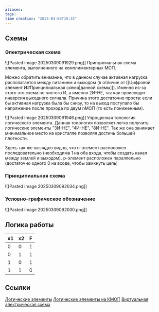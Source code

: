 ```yaml
---
aliases: 
tags: 
time creation: "2025-03-08T19:35"
---
```

## Схемы
### Электрическая схема

![[Pasted image 20250309091929.png]]
Принципиальная схема элемента, выполненного на комплиментарных МОП.

Можно обратить внимание, что в данном случае активная нагрузка располагается между питанием и выходом (в отличие от [[Цифровой элемент И#Принципиальная схема|данной схемы]]). Именно из-за этого это схема не чистого И, а именно 2И-НЕ, так как происходит инверсия выходного сигнала. Причина этого достаточно проста: если бы активная нагрузка была бы снизу, то на выход поступало бы напряжение после прохода по двум nМОП (то есть пониженным).

![[Pasted image 20250309091946.png]]
Упрощенная топология логического элемента. Данная топология позволяет легко получить логические элементы "3И-НЕ", "4И-НЕ", "8И-НЕ". Так же она занимает минимальное место на кристалле позволяя достичь большей плотности.

Здесь так же наглядно видно, что n-элемент расположен последовательно (необходима 1 на оба входа, чтобы создать канал между землей и выходом). p-элемент расположен параллельно (достаточно одного 0 на входе, чтобы замкнуть цепь)
### Принципиальная схема

![[Pasted image 20250309092034.png]]
### Условно-графическое обозначение

![[Pasted image 20250309092000.png]]
## Логика работы
| x1  | x2  | F   |
| --- | --- | --- |
| 0   | 0   | 1   |
| 0   | 1   | 1   |
| 1   | 0   | 1   |
| 1   | 1   | 0   |
## Ссылки

[Логические элементы](https://digteh.ru/digital/logic/)
[Логические элементы на КМОП](https://digteh.ru/digital/CMOS.php)
[Виртуальная электрическая схема](https://falstad.com/circuit/circuitjs.html?ctz=CQAgjCAMB0l3BWcMBMcUHYMGZIA4UA2ATmIxAUgoqoQFMBaMMAKADMRiU8RuezCvPD2wpw0JDEgp2nbiGx4ALJwyDFK0eMmwZHLjzBdVgo2OzZtUXbLxhTxvIRVmFlsBOvSWAJRPglFQFOQSoqJVooKJgEFgB3fzBAkCcXZMh4lOcAlVTwNShM4KSggrACjIS8tB5qiMKq7JR64OawooKa-zaG7pbOjDFKvqowSARBHpkAc38IqmDAnna-O0nhEDUePmiQesloiV8U+wVlTcIRc7C9yJuYzLXwR1Od4aedgyFlovlXL40vSegIB1w66kgpXUl16YGwYHMkPA8PMMOGzAQ5nOCOygPRYEx33ARBUb2OGKxLjGmmuUX2uwefgpROYSLedLuh1iszhCNuoxReyUy1hgp6cOMPXRYvqvLEmCGmTlvHwyL5UvJgpKarExFCHOo9yOHBxNJcgsBWg8Om8JpJLLFGytnikMgATjqcp6uqN4CwAB5yFQIMbErQhyyklSAbBBAHwggGYQQAcIIBxEEArCCAQRBAFwgicAnCAAHQAzoBZEEA3CCpwA8IKnALwggCEQQsAIkAGCAMQC4IIBUEHrAfAcKQYAIxI2faQLjEgAIQVOAdhBE+ma7HAAIghargAYQQuAJhBU3PAKIgVYrhcA-CBltNd0i9zDIIjI8IpECAfBBEzWl1XE6mu3CUMQB8jCAKILlb-fH2fLssCQeEIAwPAqHhFQ-0AUhBgMGPZQywcglDhPZrwATVfOFBAichmDQpCrx4bDA2YbAIQ-QiIEFODX0gV5CAgMZsA-e0-0AJBBAGkQTdY0AFhBX2wBByCIMQ4Ug3hCGHa8eL4wTyLUTQIPyPByEUX9ZN4gTXxDFxiBcENqLIDCeHg8i9N4YwCSMKyZNI18cFMJFykIAjIFQ687wfJ8XxNQhslc-I+SC50bT0cAAtJRDynVRCwq8GQmQwEK-hSsRJJuWV7msWIEli8S0pC79eCVdKFEJcpjGE+UWB5cqlmCsQlGyFZwAQSqykoFwKgNA4wiOJkOvlGLut4RCss5Aa8vazrTCi-JQiVYbxvEhaFVhcqUGaJreAmWEFqC+xsnmWEVo2glCVO9EGtOAqhR+fLv3CO7noeza+Rq3a8SVN6vvsOAzhUG7Psqv7CQyE0VtOgHwkBiwrFdWRjpgwH7tOhHrUS37Aca9HhQ+8w0G+iGypC6ytp2mR8q2wdytEKgZHIpRww88A1LEEMrz5G850TSsFwLWd41jAAafdYzTctAGEQQsl0zGtE1XZdAHkQRcl3jOdpYnTMVwLZd5PvdM1YLStADYQfjZYLPcAN88tC0TNdtP42Ny0cmFRAIpxaNwUzb1jJ8zerKtY1TdW9znFWg98lggA)
